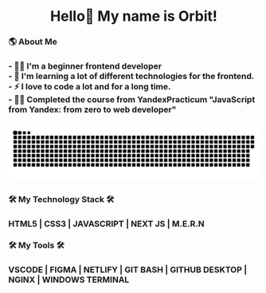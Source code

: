 <h1 align="center">Hello👋 My name is Orbit!</h1>

<h3 align="left">🌎  About Me</h3>

### - 👩‍💻 I'm a beginner frontend developer <br>- 🔭 I'm learning a lot of different technologies for the frontend. <br>- ⚡ I love to code a lot and for a long time. <br>- 👩‍💻 Completed the course from YandexPracticum "JavaScript from Yandex: from zero to web developer"

###

<p align="center">
 <img width="1100" src="snake.svg" alt="snake"/>
</p>

###

<h3 align="left">🛠 My Technology Stack 🛠</h3>

### HTML5 | CSS3 | JAVASCRIPT | NEXT JS | M.E.R.N

<h3 align="left">🛠 My Tools 🛠</h3>

### VSCODE | FIGMA | NETLIFY | GIT BASH | GITHUB DESKTOP | NGINX | WINDOWS TERMINAL
